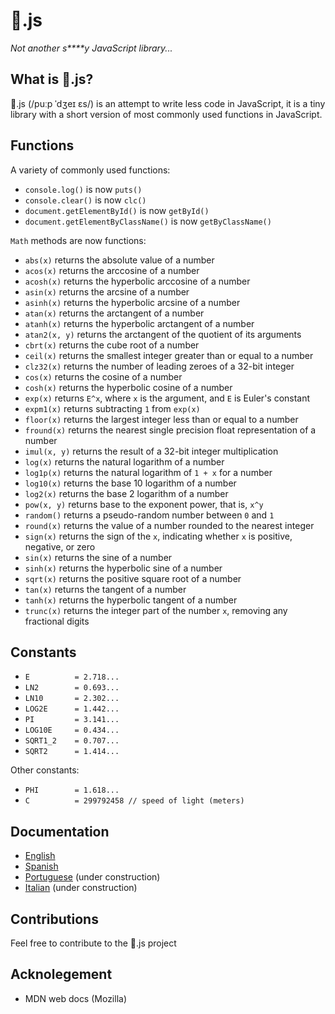 # 💩.js
*Not another s\*\*\*\*y JavaScript library...*

## What is 💩.js?
💩.js (/puːp ˈdʒeɪ ɛs/) is an attempt to write less code in JavaScript, it is a tiny library with a short version of most commonly used functions in JavaScript.

## Functions
A variety of commonly used functions:
- ```console.log()``` is now ```puts()```
- ```console.clear()``` is now ```clc()```
- ```document.getElementById()``` is now ```getById()```
- ```document.getElementByClassName()``` is now ```getByClassName()```

```Math``` methods are now functions:
- ```abs(x)``` returns the absolute value of a number
- ```acos(x)``` returns the arccosine of a number
- ```acosh(x)``` returns the hyperbolic arccosine of a number
- ```asin(x)``` returns the arcsine of a number
- ```asinh(x)``` returns the hyperbolic arcsine of a number
- ```atan(x)``` returns the arctangent of a number
- ```atanh(x)``` returns the hyperbolic arctangent of a number
- ```atan2(x, y)``` returns the arctangent of the quotient of its arguments
- ```cbrt(x)``` returns the cube root of a number
- ```ceil(x)``` returns the smallest integer greater than or equal to a number
- ```clz32(x)``` returns the number of leading zeroes of a 32-bit integer
- ```cos(x)``` returns the cosine of a number
- ```cosh(x)``` returns the hyperbolic cosine of a number
- ```exp(x)``` returns ```E^x```, where ```x``` is the argument, and ```E``` is Euler's constant
- ```expm1(x)``` returns subtracting ```1``` from ```exp(x)```
- ```floor(x)``` returns the largest integer less than or equal to a number
- ```fround(x)``` returns the nearest single precision float representation of a number
- ```imul(x, y)``` returns the result of a 32-bit integer multiplication
- ```log(x)``` returns the natural logarithm of a number
- ```log1p(x)``` returns  the natural logarithm of ```1 + x``` for a number
- ```log10(x)``` returns the base 10 logarithm of a number
- ```log2(x)``` returns the base 2 logarithm of a number
- ```pow(x, y)``` returns base to the exponent power, that is, ```x^y```
- ```random()``` returns a pseudo-random number between ```0``` and ```1```
- ```round(x)``` returns the value of a number rounded to the nearest integer
- ```sign(x)``` returns the sign of the ```x```, indicating whether ```x``` is positive, negative, or zero
- ```sin(x)``` returns the sine of a number
- ```sinh(x)``` returns the hyperbolic sine of a number
- ```sqrt(x)``` returns the positive square root of a number
- ```tan(x)``` returns the tangent of a number
- ```tanh(x)``` returns the hyperbolic tangent of a number
- ```trunc(x)``` returns the integer part of the number ```x```, removing any fractional digits

## Constants
- ```E 			= 2.718...```
- ```LN2 		= 0.693...```
- ```LN10 		= 2.302...```
- ```LOG2E 		= 1.442...```
- ```PI 		= 3.141...```
- ```LOG10E 	= 0.434...```
- ```SQRT1_2 	= 0.707...```
- ```SQRT2 		= 1.414...```

Other constants:
- ```PHI		= 1.618...```
- ```C			= 299792458 // speed of light (meters)```

## Documentation
- [English](https://github.com/memburg/Poop#js)
- [Spanish](https://github.com/memburg/Poop/tree/master/docs/es)
- [Portuguese](https://github.com/memburg/Poop/tree/master/docs/pt) (under construction)
- [Italian](https://github.com/memburg/Poop/tree/master/docs/it) (under construction)

## Contributions
Feel free to contribute to the 💩.js project

## Acknolegement
- MDN web docs (Mozilla)
